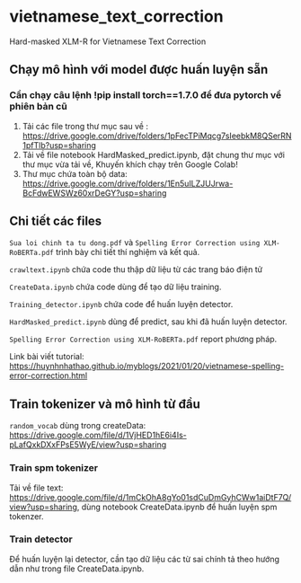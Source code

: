 # vietnamese_text_correction
Hard-masked XLM-R for Vietnamese Text Correction


## Chạy mô hình với model được huấn luyện sẵn

### Cần chạy câu lệnh !pip install torch==1.7.0 để đưa pytorch về phiên bản cũ


1. Tải các file trong thư mục sau về : https://drive.google.com/drive/folders/1pFecTPiMqcg7sIeebkM8QSerRN1pfTlb?usp=sharing
2. Tải về file notebook HardMasked_predict.ipynb, đặt chung thư mục với thư mục vừa tải về, Khuyến khích chạy trên Google Colab!
3. Thư mục chứa toàn bộ data: https://drive.google.com/drive/folders/1En5uILZJUJrwa-BcFdwEWSWz60xrDeGY?usp=sharing


## Chi tiết các files
`Sua loi chinh ta tu dong.pdf` và `Spelling Error Correction using XLM-RoBERTa.pdf` trình bày chi tiết thí nghiệm và kết quả.

`crawltext.ipynb` chứa code thu thập dữ liệu từ các trang báo điện tử

`CreateData.ipynb` chứa code dùng để tạo dữ liệu training.

`Training_detector.ipynb` chứa code để huấn luyện detector.

`HardMasked_predict.ipynb` dùng để predict, sau khi đã huấn luyện detector.

`Spelling Error Correction using XLM-RoBERTa.pdf` report phương pháp.

Link bài viết tutorial: https://huynhnhathao.github.io/myblogs/2021/01/20/vietnamese-spelling-error-correction.html

## Train tokenizer và mô hình từ đầu

`random_vocab` dùng trong createData: https://drive.google.com/file/d/1VjHED1hE6i4Is-pLafQxkDXxFPsE5WyE/view?usp=sharing

### Train spm tokenizer

Tải về file text: https://drive.google.com/file/d/1mCkOhA8gYo01sdCuDmGyhCWw1aiDtF7Q/view?usp=sharing, dùng notebook CreateData.ipynb để huấn luyện spm tokenzer.

### Train detector

Để huấn luyện lại detector, cần tạo dữ liệu các từ sai chính tả theo hướng dẫn như trong file CreateData.ipynb.
